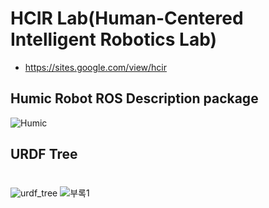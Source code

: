# HCIR Lab(Human-Centered Intelligent Robotics Lab)
   * https://sites.google.com/view/hcir
## Humic Robot ROS Description package

![Humic](https://user-images.githubusercontent.com/37207332/88205951-79d76800-cc88-11ea-9cc7-21b1377cbb3e.jpg)


## URDF Tree
#
![urdf_tree](https://user-images.githubusercontent.com/37207332/111419348-a74bb700-872c-11eb-878c-68fda43c0a4a.jpg)
![부록1](https://user-images.githubusercontent.com/37207332/168467832-90a3c4a1-0c76-4f4b-9f83-ea765e8de6b3.JPG)
